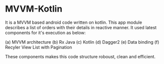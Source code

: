 # MVVM-Kotlin
It is a MVVM based android code written on kotlin. This app module describes a list of orders with their details in reactive manner.
It used latest components for it's execution as below:

(a) MVVM architecture
(b) Rx Java
(c) Kotlin
(d) Dagger2
(e) Data binding
(f) Recyler View List with Pagination

These components makes this code structure roboust, clean and efficient.
